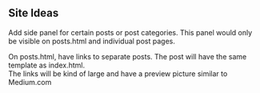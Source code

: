 ## Site Ideas

Add side panel for certain posts or post categories.  This panel would only be visible on posts.html and individual post pages.

On posts.html, have links to separate posts.  The post will have the same template as index.html.  
The links will be kind of large and have a preview picture similar to Medium.com
